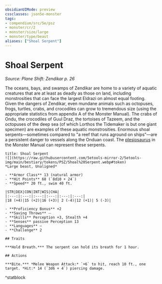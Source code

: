 ```yaml
---
obsidianUIMode: preview
cssclasses: json5e-monster
tags:
- compendium/src/5e/psz
- monster/cr/2
- monster/size/large
- monster/type/beast
aliases: ["Shoal Serpent"]
---
```

# Shoal Serpent
*Source: Plane Shift: Zendikar p. 26*  

The oceans, bays, and swamps of Zendikar are home to a variety of aquatic creatures that are at least as deadly as those on land, including monstrosities that can face the largest Eldrazi on almost equal footing. Given the dangers of Zendikar, even mundane animals such as octopuses, frogs, turtles, crabs, and crocodiles can grow to tremendous size (using the appropriate statistics from appendix A of the Monster Manual). The crabs of Ondu, the crocodiles of Guul Draz, the tortoises of Tazeem, and the octopuses of the deep sea (of which Lorthos the Tidemaker is but one giant specimen) are examples of these aquatic monstrosities. Enormous shoal serpents—sometimes compared to "a reef that runs aground on ships"—are a persistent danger to vessels along the Onduan coast. The [plesiosaurus](/Systems/5e/bestiary/beast/plesiosaurus.md) in the Monster Manual can represent these serpents.

```ad-statblock
title: Shoal Serpent
![](https://raw.githubusercontent.com/5etools-mirror-2/5etools-img/main/bestiary/tokens/PSZ/Shoal%20Serpent.webp#token)
*Large beast, Unaligned*

- **Armor Class** 13 (natural armor)
- **Hit Points** 68 (`8d10 + 24`)
- **Speed** 20 ft., swim 40 ft.

|STR|DEX|CON|INT|WIS|CHA|
|:---:|:---:|:---:|:---:|:---:|:---:|
|18 (+4)|15 (+2)|16 (+3)| 2 (-4)|12 (+1)| 5 (-3)|

- **Proficiency Bonus** +2
- **Saving Throws** ⏤
- **Skills** Perception +3, Stealth +4
- **Senses** passive Perception 13
- **Languages** —
- **Challenge** 2

## Traits

***Hold Breath.*** The serpent can hold its breath for 1 hour.

## Actions

***Bite.*** *Melee Weapon Attack:* `+6` to hit, reach 10 ft., one target. *Hit:* 14 (`3d6 + 4`) piercing damage.
```
^statblock